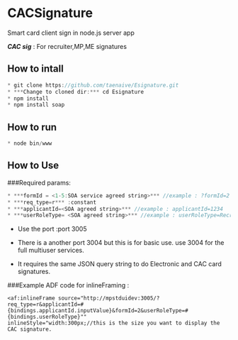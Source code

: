 CACSignature
============

Smart card client sign in node.js server app

***CAC sig*** : For recruiter,MP,ME signatures

How to intall
-------------

```js
* git clone https://github.com/taenaive/Esignature.git
* ***Change to cloned dir:*** cd Esignature
* npm install
* npm install soap
```

How to run
----------

```js
* node bin/www
```

How to Use
----------

###Required params:

```js
* ***formId = <1-5:SOA service agreed string>*** //example : ?formId=2
* ***req_type=r*** :constant
* ***applicantId=<SOA agreed string>*** //example : applicantId=1234
* ***userRoleType= <SOA agreed string>*** //example : userRoleType=Recruiter
```

* Use the port :port 3005
* There is a another port 3004 but this is for basic use. use 3004 for the full multiuser services.

* It requires the same JSON query string to do Electronic and CAC card signatures.




###Example ADF code for inlineFraming :

```adf
<af:inlineFrame source="http://mpstduidev:3005/?req_type=r&applicantId=#
{bindings.applicantId.inputValue}&formId=2&userRoleType=#{bindings.userRoleType}""
inlineStyle="width:300px;//this is the size you want to display the CAC signature.
```

